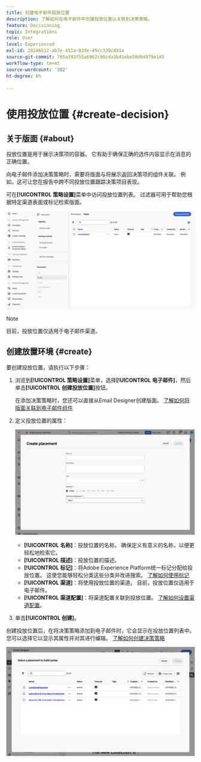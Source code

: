 ```yaml
---
title: 创建电子邮件投放位置
description: 了解如何在电子邮件中创建投放位置以关联到决策策略。
feature: Decisioning
topic: Integrations
role: User
level: Experienced
exl-id: 20246512-ab7e-451a-83de-49cc339c481a
source-git-commit: 705a393f55a6962c96cda3b41ebe58d64979e145
workflow-type: tm+mt
source-wordcount: '302'
ht-degree: 6%

---
```


# 使用投放位置 {#create-decision}

## 关于版面 {#about}

投放位置是用于展示决策项的容器。 它有助于确保正确的选件内容显示在消息的正确位置。

向电子邮件添加决策策略时，需要将版面与将展示返回决策项的组件关联。 例如，这可让您在报告中跨不同投放位置跟踪决策项目表现。

可在&#x200B;**[!UICONTROL 策略设置]**&#x200B;菜单中访问投放位置列表。 过滤器可用于帮助您根据特定渠道表面或标记检索版面。

![](assets/placements-list.png)

>[!NOTE]
>
>目前，投放位置仅适用于电子邮件渠道。

## 创建放置环境 {#create}

要创建投放位置，请执行以下步骤：

1. 浏览到&#x200B;**[!UICONTROL 策略设置]**&#x200B;菜单，选择&#x200B;**[!UICONTROL 电子邮件]**，然后单击&#x200B;**[!UICONTROL 创建投放位置]**&#x200B;按钮。

   在添加决策策略时，您还可以直接从Email Designer创建版面。 [了解如何将版面关联到电子邮件组件](../experience-decisioning/create-decision.md#save)

1. 定义投放位置的属性：

   ![](assets/placement-create.png)

   * **[!UICONTROL 名称]**：投放位置的名称。 确保定义有意义的名称，以便更轻松地检索它。
   * **[!UICONTROL 描述]**：投放位置的描述。
   * **[!UICONTROL 标记]**：将Adobe Experience Platform统一标记分配给投放位置。 这使您能够轻松分类这些分类并改进搜索。 [了解如何使用标记](../start/search-filter-categorize.md#tags)
   * **[!UICONTROL 渠道]**：将使用投放位置的渠道。 目前，投放位置仅适用于电子邮件。
   * **[!UICONTROL 渠道配置]**：将渠道配置关联到投放位置。 [了解如何设置渠道配置](../configuration/channel-surfaces.md)。

1. 单击&#x200B;**[!UICONTROL 创建]**。

创建投放位置后，在将决策策略添加到电子邮件时，它会显示在投放位置列表中。 您可以选择它以显示其属性并对其进行编辑。 [了解如何创建决策策略](../experience-decisioning/create-decision.md)

![](assets/placement-list.png)
